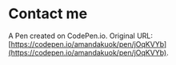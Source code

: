 # Contact me

A Pen created on CodePen.io. Original URL: [https://codepen.io/amandakuok/pen/jOqKVYb](https://codepen.io/amandakuok/pen/jOqKVYb).


